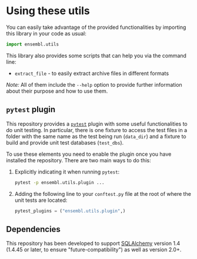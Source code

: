 # Using these utils

You can easily take advantage of the provided functionalities by importing this library in your code as usual:
```python
import ensembl.utils
```

This library also provides some scripts that can help you via the command line:
- `extract_file` - to easily extract archive files in different formats

_Note:_ All of them include the `--help` option to provide further information about their purpose and how to use them.

## `pytest` plugin

This repository provides a [`pytest`](https://docs.pytest.org/) plugin with some useful functionalities to do unit testing. In particular, there is one fixture to access the test files in a folder with the same name as the test being run (`data_dir`) and a fixture to build and provide unit test databases (`test_dbs`).

To use these elements you need to enable the plugin once you have installed the repository. There are two main ways to do this:
1. Explicitly indicating it when running `pytest`:
    ```bash
    pytest -p ensembl.utils.plugin ...
    ```

2. Adding the following line to your `conftest.py` file at the root of where the unit tests are located:
    ```python
    pytest_plugins = ("ensembl.utils.plugin",)
    ```

## Dependencies

This repository has been developed to support [SQLAlchemy](https://www.sqlalchemy.org) version 1.4 (1.4.45 or later, to ensure "future-compatibility") as well as version 2.0+.
